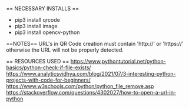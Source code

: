 == NECESSARY INSTALLS ==
- pip3 install qrcode
- pip3 install image
- pip3 install opencv-python

==NOTES==
URL's in QR Code creation must contain 'http://' or 'https://' otherwise the URL will not be properly detected.

== RESOURCES USED ==
https://www.pythontutorial.net/python-basics/python-check-if-file-exists/
https://www.analyticsvidhya.com/blog/2021/07/3-interesting-python-projects-with-code-for-beginners/
https://www.w3schools.com/python/python_file_remove.asp
https://stackoverflow.com/questions/4302027/how-to-open-a-url-in-python